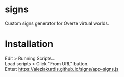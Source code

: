 # signs
Custom signs generator for Overte virtual worlds.  
  
# Installation  
Edit > Running Scripts...  
Load scripts > Click "From URL" button.   
Enter: https://aleziakurdis.github.io/signs/app-signs.js

